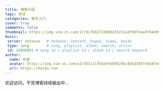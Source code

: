 ```yaml
---
title: 博客介绍
tags: 测试
categories: 新手入门
cover: true
comments: false
thumbnail: https://img.vim-cn.com/17/0c7b02722686d1527a1df807dae0794d995860.png
music:
 server: netease   # netease, tencent, kugou, xiami, baidu
 type: song        # song, playlist, album, search, artist
 id: 16846091 # song id / playlist id / album id / search keyword
author:
  name: 作者
  avatar: https://img.vim-cn.com/a1/d53c11fb5d4fd69529bc805d385fe818feb3f6.png
  url: https://baidu.com
---
```

欢迎访问，干货博客持续输出中...
